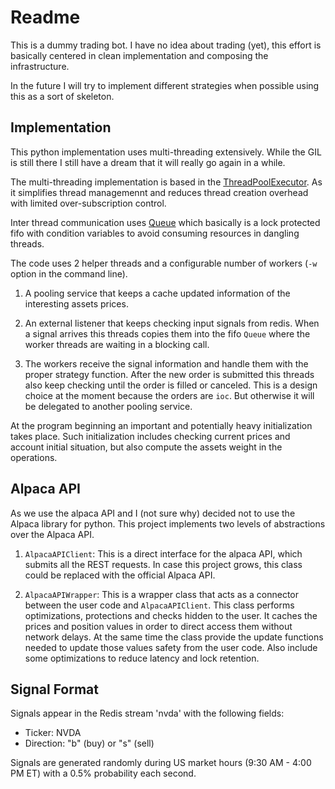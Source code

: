 # Readme

This is a dummy trading bot. I have no idea about trading (yet), this
effort is basically centered in clean implementation and composing the
infrastructure.

In the future I will try to implement different strategies when
possible using this as a sort of skeleton.


## Implementation

This python implementation uses multi-threading extensively. While the
GIL is still there I still have a dream that it will really go again
in a while.

The multi-threading implementation is based in the
[ThreadPoolExecutor](https://docs.python.org/3/library/concurrent.futures.html). As
it simplifies thread managemennt and reduces thread creation overhead
with limited over-subscription control.

Inter thread communication uses
[Queue](https://docs.python.org/3/library/queue.html) which basically
is a lock protected fifo with condition variables to avoid consuming
resources in dangling threads.

The code uses 2 helper threads and a configurable number of workers
(`-w` option in the command line).

1. A pooling service that keeps a cache updated information of the
interesting assets prices.

2. An external listener that keeps checking input signals from
redis. When a signal arrives this threads copies them into the fifo
`Queue` where the worker threads are waiting in a blocking call.

3. The workers receive the signal information and handle them with the
proper strategy function.  After the new order is submitted this
threads also keep checking until the order is filled or canceled. This
is a design choice at the moment because the orders are `ioc`. But
otherwise it will be delegated to another pooling service.

At the program beginning an important and potentially heavy
initialization takes place. Such initialization includes checking
current prices and account initial situation, but also compute the
assets weight in the operations.

## Alpaca API

As we use the alpaca API and I (not sure why) decided not to use the
Alpaca library for python. This project implements two levels of
abstractions over the Alpaca API.

1. `AlpacaAPIClient`: This is a direct interface for the alpaca API,
which submits all the REST requests. In case this project grows, this
class could be replaced with the official Alpaca API.

2. `AlpacaAPIWrapper`: This is a wrapper class that acts as a
connector between the user code and `AlpacaAPIClient`. This class
performs optimizations, protections and checks hidden to the user. It
caches the prices and position values in order to direct access them
without network delays. At the same time the class provide the update
functions needed to update those values safety from the user
code. Also include some optimizations to reduce latency and lock
retention.


## Signal Format

Signals appear in the Redis stream 'nvda' with the following fields:
- Ticker: NVDA
- Direction: "b" (buy) or "s" (sell)

Signals are generated randomly during US market hours (9:30 AM - 4:00 PM ET) with a 0.5% probability each second.
